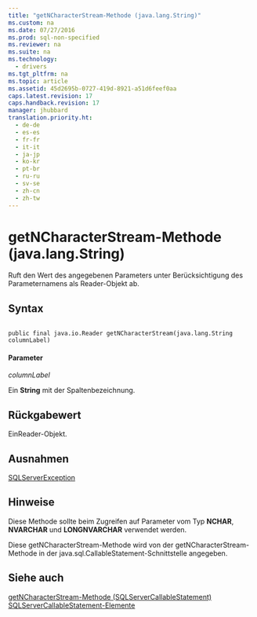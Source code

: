 ```yaml
---
title: "getNCharacterStream-Methode (java.lang.String)"
ms.custom: na
ms.date: 07/27/2016
ms.prod: sql-non-specified
ms.reviewer: na
ms.suite: na
ms.technology: 
  - drivers
ms.tgt_pltfrm: na
ms.topic: article
ms.assetid: 45d2695b-0727-419d-8921-a51d6feef0aa
caps.latest.revision: 17
caps.handback.revision: 17
manager: jhubbard
translation.priority.ht: 
  - de-de
  - es-es
  - fr-fr
  - it-it
  - ja-jp
  - ko-kr
  - pt-br
  - ru-ru
  - sv-se
  - zh-cn
  - zh-tw
---
```

# getNCharacterStream-Methode (java.lang.String)
  Ruft den Wert des angegebenen Parameters unter Berücksichtigung des Parameternamens als Reader\-Objekt ab.  
  
## Syntax  
  
```  
  
public final java.io.Reader getNCharacterStream(java.lang.String columnLabel)  
```  
  
#### Parameter  
 *columnLabel*  
  
 Ein **String** mit der Spaltenbezeichnung.  
  
## Rückgabewert  
 EinReader\-Objekt.  
  
## Ausnahmen  
 [SQLServerException](../content/SQLServerException-Class.md)  
  
## Hinweise  
 Diese Methode sollte beim Zugreifen auf Parameter vom Typ **NCHAR**, **NVARCHAR** und **LONGNVARCHAR** verwendet werden.  
  
 Diese getNCharacterStream\-Methode wird von der getNCharacterStream\-Methode in der java.sql.CallableStatement\-Schnittstelle angegeben.  
  
## Siehe auch  
 [getNCharacterStream-Methode &#40;SQLServerCallableStatement&#41;](../content/getNCharacterStream-Method--SQLServerCallableStatement-.md)   
 [SQLServerCallableStatement-Elemente](../content/SQLServerCallableStatement-Members.md)  
  
  